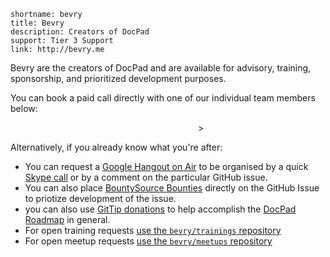 ```
shortname: bevry
title: Bevry
description: Creators of DocPad
support: Tier 3 Support
link: http://bevry.me
```

Bevry are the creators of DocPad and are available for advisory, training, sponsorship, and prioritized development purposes.

You can book a paid call directly with one of our individual team members below:

<iframe class="clarity-widget" data-c-id="13025" data-c-display-rate="hourly" data-c-width="" frameborder="0" style="border: 0; height: 0"></iframe>>
<script async src="https://clarity.fm/assets/widget_loader.js"></script>

Alternatively, if you already know what you're after:

- You can request a [Google Hangout on Air](http://www.google.com/+/learnmore/hangouts/onair.html) to be organised by a quick [Skype call](skype:balupton?add) or by a comment on the particular GitHub issue.
- You can also place [BountySource Bounties](https://www.bountysource.com/faq#bounties) directly on the GitHub Issue to priotize development of the issue.
- you can also use [GitTip donations](https://www.gittip.com/docpad/) to help accomplish the [DocPad Roadmap](/docpad/roadmap) in general.
- For open training requests [use the `bevry/trainings` repository](http://github.com/bevry/trainings)
- For open meetup requests [use the `bevry/meetups` repository](http://github.com/bevry/meetups) 
